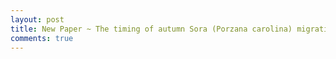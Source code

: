 ```yaml
---
layout: post
title: New Paper ~ The timing of autumn Sora (Porzana carolina) migration in Missouri
comments: true
---
```

